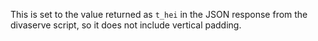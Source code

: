 This is set to the value returned as `t_hei` in the JSON response from the
divaserve script, so it does not include vertical padding.
